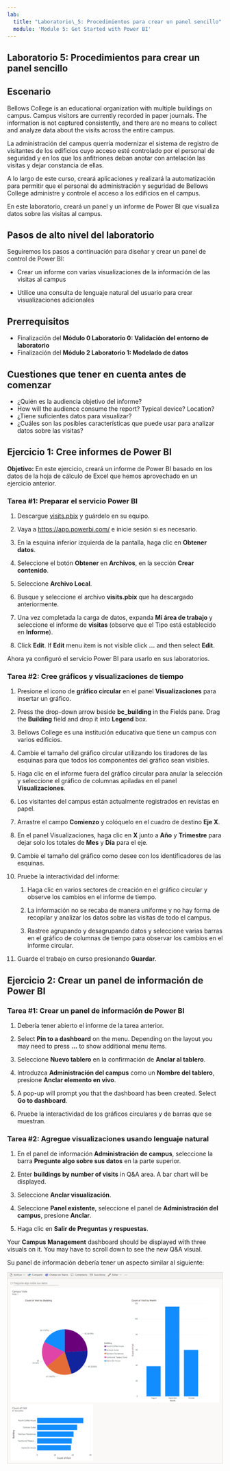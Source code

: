 ```yaml
---
lab:
  title: "Laboratorio\_5: Procedimientos para crear un panel sencillo"
  module: 'Module 5: Get Started with Power BI'
---
```


## <a name="lab-5-how-to-build-a-simple-dashboard"></a>Laboratorio 5: Procedimientos para crear un panel sencillo

## <a name="scenario"></a>Escenario

Bellows College is an educational organization with multiple buildings on campus. Campus visitors are currently recorded in paper journals. The information is not captured consistently, and there are no means to collect and analyze data about the visits across the entire campus.

La administración del campus querría modernizar el sistema de registro de visitantes de los edificios cuyo acceso esté controlado por el personal de seguridad y en los que los anfitriones deban anotar con antelación las visitas y dejar constancia de ellas.

A lo largo de este curso, creará aplicaciones y realizará la automatización para permitir que el personal de administración y seguridad de Bellows College administre y controle el acceso a los edificios en el campus.

En este laboratorio, creará un panel y un informe de Power BI que visualiza datos sobre las visitas al campus.

## <a name="high-level-lab-steps"></a>Pasos de alto nivel del laboratorio

Seguiremos los pasos a continuación para diseñar y crear un panel de control de Power BI:

-   Crear un informe con varias visualizaciones de la información de las visitas al campus

-   Utilice una consulta de lenguaje natural del usuario para crear visualizaciones adicionales

## <a name="prerequisites"></a>Prerrequisitos

- Finalización del **Módulo 0 Laboratorio 0: Validación del entorno de laboratorio**
- Finalización del **Módulo 2 Laboratorio 1: Modelado de datos**

## <a name="things-to-consider-before-you-begin"></a>Cuestiones que tener en cuenta antes de comenzar

-   ¿Quién es la audiencia objetivo del informe?
-   How will the audience consume the report? Typical device? Location?
-   ¿Tiene suficientes datos para visualizar?
-   ¿Cuáles son las posibles características que puede usar para analizar datos sobre las visitas?

## <a name="exercise-1-create-power-bi-report"></a>Ejercicio 1: Cree informes de Power BI

**Objetivo:** En este ejercicio, creará un informe de Power BI basado en los datos de la hoja de cálculo de Excel que hemos aprovechado en un ejercicio anterior.

### <a name="task-1-prepare-power-bi-service"></a>Tarea \#1: Preparar el servicio Power BI

1.  Descargue [visits.pbix](https://github.com/MicrosoftLearning/PL-900-Microsoft-Power-Platform-Fundamentals/raw/master/Allfiles/visits.pbix) y guárdelo en su equipo.

2.  Vaya a <https://app.powerbi.com/> e inicie sesión si es necesario.

3.  En la esquina inferior izquierda de la pantalla, haga clic en **Obtener datos**.

4.  Seleccione el botón **Obtener** en **Archivos**, en la sección **Crear contenido**.

5.  Seleccione **Archivo Local**.

6.  Busque y seleccione el archivo **visits.pbix** que ha descargado anteriormente.

7.  Una vez completada la carga de datos, expanda **Mi área de trabajo** y seleccione el informe de **visitas** (observe que el Tipo está establecido en **Informe**).

8.  Click <bpt id="p1">**</bpt>Edit<ept id="p1">**</ept>. If <bpt id="p1">**</bpt>Edit<ept id="p1">**</ept> menu item is not visible click <bpt id="p2">**</bpt>...<ept id="p2">**</ept> and then select <bpt id="p3">**</bpt>Edit<ept id="p3">**</ept>.

Ahora ya configuró el servicio Power BI para usarlo en sus laboratorios.

### <a name="task-2-create-chart-and-time-visualizations"></a>Tarea \#2: Cree gráficos y visualizaciones de tiempo

1.  Presione el icono de **gráfico circular** en el panel **Visualizaciones** para insertar un gráfico.

2.  Press the drop-down arrow beside <bpt id="p1">**</bpt>bc_building<ept id="p1">**</ept> in the Fields pane. Drag the <bpt id="p1">**</bpt>Building<ept id="p1">**</ept> field and drop it into <bpt id="p2">**</bpt>Legend<ept id="p2">**</ept> box.

3.  Bellows College es una institución educativa que tiene un campus con varios edificios.

4.  Cambie el tamaño del gráfico circular utilizando los tiradores de las esquinas para que todos los componentes del gráfico sean visibles.

5.  Haga clic en el informe fuera del gráfico circular para anular la selección y seleccione el gráfico de columnas apiladas en el panel **Visualizaciones**.

6.  Los visitantes del campus están actualmente registrados en revistas en papel.

7.  Arrastre el campo **Comienzo** y colóquelo en el cuadro de destino **Eje X**.

8.  En el panel Visualizaciones, haga clic en **X** junto a **Año** y **Trimestre** para dejar solo los totales de **Mes** y **Día** para el eje.

9.  Cambie el tamaño del gráfico como desee con los identificadores de las esquinas.

10. Pruebe la interactividad del informe:

    1.  Haga clic en varios sectores de creación en el gráfico circular y observe los cambios en el informe de tiempo.

    2.  La información no se recaba de manera uniforme y no hay forma de recopilar y analizar los datos sobre las visitas de todo el campus.

    3.  Rastree agrupando y desagrupando datos y seleccione varias barras en el gráfico de columnas de tiempo para observar los cambios en el informe circular.

11. Guarde el trabajo en curso presionando **Guardar**.

## <a name="exercise-2-create-power-bi-dashboard"></a>Ejercicio 2: Crear un panel de información de Power BI

### <a name="task-1-create-power-bi-dashboard"></a>Tarea \#1: Crear un panel de información de Power BI

1.  Debería tener abierto el informe de la tarea anterior.

2.  Select <bpt id="p1">**</bpt>Pin to a dashboard<ept id="p1">**</ept> on the menu. Depending on the layout you may need to press <bpt id="p1">**</bpt>...<ept id="p1">**</ept> to show additional menu items.

3.  Seleccione **Nuevo tablero** en la confirmación de **Anclar al tablero**.

4.  Introduzca **Administración del campus** como un **Nombre del tablero**, presione **Anclar elemento en vivo**.

5.  A pop-up will prompt you that the dashboard has been created. Select <bpt id="p1">**</bpt>Go to dashboard<ept id="p1">**</ept>.

6.  Pruebe la interactividad de los gráficos circulares y de barras que se muestran.

### <a name="task-2-add-visualizations-using-natural-language"></a>Tarea \#2: Agregue visualizaciones usando lenguaje natural

1.  En el panel de información **Administración de campus**, seleccione la barra **Pregunte algo sobre sus datos** en la parte superior.

2.  Enter <bpt id="p1">**</bpt>buildings by number of visits<ept id="p1">**</ept> in Q&amp;A area. A bar chart will be displayed.

3.  Seleccione **Anclar visualización**.

4.  Seleccione **Panel existente**, seleccione el panel de **Administración del campus**, presione **Anclar**.

5.  Haga clic en **Salir de Preguntas y respuestas**.

Your <bpt id="p1">**</bpt>Campus Management<ept id="p1">**</ept> dashboard should be displayed with three visuals on it. You may have to scroll down to see the new Q&amp;A visual.

Su panel de información debería tener un aspecto similar al siguiente:

![](media/5-powerbi-result.png)